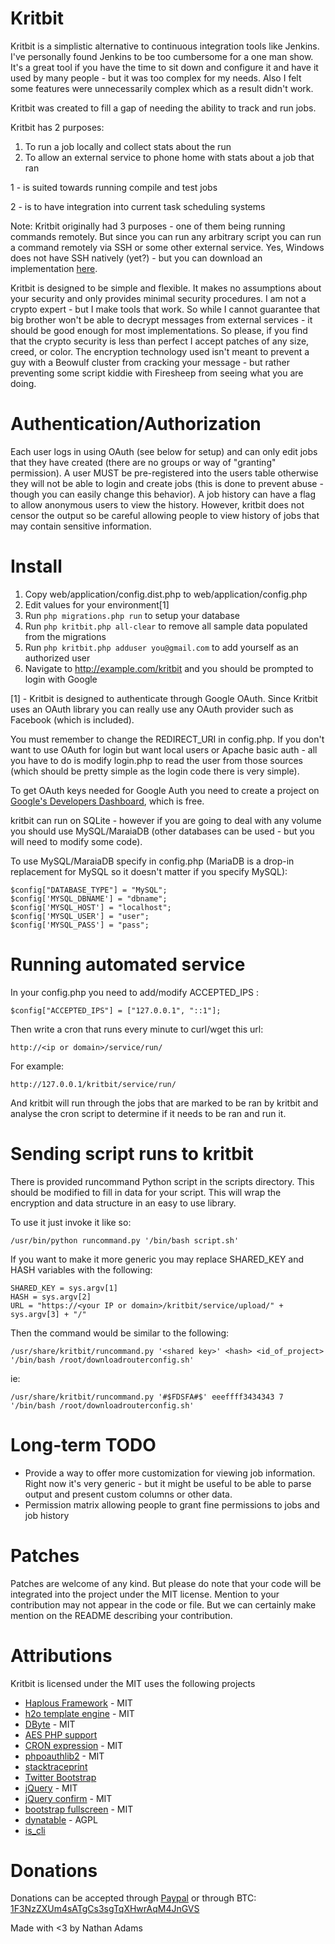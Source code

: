 # Kritbit

Kritbit is a simplistic alternative to continuous integration tools like Jenkins. I've personally found Jenkins to be too cumbersome for a one man show. It's a great tool if you have the time to sit down and configure it and have it used by many people - but it was too complex for my needs. Also I felt some features were unnecessarily complex which as a result didn't work.

Kritbit was created to fill a gap of needing the ability to track and run jobs.

Kritbit has 2 purposes:

1. To run a job locally and collect stats about the run
2. To allow an external service to phone home with stats about a job that ran

1 - is suited towards running compile and test jobs

2 - is to have integration into current task scheduling systems

Note: Kritbit originally had 3 purposes - one of them being running commands remotely. But since you can run any arbitrary script you can run a command remotely via SSH or some other external service. Yes, Windows does not have SSH natively (yet?) - but you can download an implementation [here](http://www.freesshd.com/). 

Kritbit is designed to be simple and flexible. It makes no assumptions about your security and only provides minimal security procedures. I am not a crypto expert - but I make tools that work. So while I cannot guarantee that big brother won't be able to decrypt messages from external services - it should be good enough for most implementations. So please, if you find that the crypto security is less than perfect I accept patches of any size, creed, or color. The encryption technology used isn't meant to prevent a guy with a Beowulf cluster from cracking your message - but rather preventing some script kiddie with Firesheep from seeing what you are doing.

# Authentication/Authorization

Each user logs in using OAuth (see below for setup) and can only edit jobs that they have created (there are no groups or way of "granting" permission). A user MUST be pre-registered into the users table otherwise they will not be able to login and create jobs (this is done to prevent abuse - though you can easily change this behavior). A job history can have a flag to allow anonymous users to view the history. However, kritbit does not censor the output so be careful allowing people to view history of jobs that may contain sensitive information.

# Install

1. Copy web/application/config.dist.php to web/application/config.php
2. Edit values for your environment[1]
3. Run `php migrations.php run` to setup your database
4. Run `php kritbit.php all-clear` to remove all sample data populated from the migrations
5. Run `php kritbit.php adduser you@gmail.com` to add yourself as an authorized user
6. Navigate to http://example.com/kritbit and you should be prompted to login with Google

[1] - Kritbit is designed to authenticate through Google OAuth. Since Kritbit uses an OAuth library you can really use any OAuth provider such as Facebook (which is included).

You must remember to change the REDIRECT_URI in config.php. If you don't want to use OAuth for login but want local users or Apache basic auth - all you have to do is modify login.php to read the user from those sources (which should be pretty simple as the login code there is very simple).

To get OAuth keys needed for Google Auth you need to create a project on [Google's Developers Dashboard](https://console.developers.google.com/), which is free.

kritbit can run on SQLite - however if you are going to deal with any volume you should use MySQL/MaraiaDB (other databases can be used - but you will need to modify some code).

To use MySQL/MaraiaDB specify in config.php (MariaDB is a drop-in replacement for MySQL so it doesn't matter if you specify MySQL):

    $config["DATABASE_TYPE"] = "MySQL";
    $config['MYSQL_DBNAME'] = "dbname";
    $config['MYSQL_HOST'] = "localhost";
    $config['MYSQL_USER'] = "user";
    $config['MYSQL_PASS'] = "pass";
    
# Running automated service

In your config.php you need to add/modify ACCEPTED_IPS :

    $config["ACCEPTED_IPS"] = ["127.0.0.1", "::1"];
    
Then write a cron that runs every minute to curl/wget this url:

    http://<ip or domain>/service/run/
    
For example:

    http://127.0.0.1/kritbit/service/run/
    
And kritbit will run through the jobs that are marked to be ran by kritbit and analyse the cron script to determine if it needs to be ran and run it.

# Sending script runs to kritbit

There is provided runcommand Python script in the scripts directory. This should be modified to fill in data for your script. This will wrap the encryption and data structure in an easy to use library.

To use it just invoke it like so:

    /usr/bin/python runcommand.py '/bin/bash script.sh'
    
If you want to make it more generic you may replace SHARED_KEY and HASH variables with the following:

    SHARED_KEY = sys.argv[1]
    HASH = sys.argv[2]
    URL = "https://<your IP or domain>/kritbit/service/upload/" + sys.argv[3] + "/"

Then the command would be similar to the following:

    /usr/share/kritbit/runcommand.py '<shared key>' <hash> <id_of_project> '/bin/bash /root/downloadrouterconfig.sh'

ie:

    /usr/share/kritbit/runcommand.py '#$FDSFA#$' eeeffff3434343 7 '/bin/bash /root/downloadrouterconfig.sh'
    
# Long-term TODO

- Provide a way to offer more customization for viewing job information. Right now it's very generic - but it might be useful to be able to parse output and present custom columns or other data.
- Permission matrix allowing people to grant fine permissions to jobs and job history
    

# Patches

Patches are welcome of any kind. But please do note that your code will be integrated into the project under the MIT license. Mention to your contribution may not appear in the code or file. But we can certainly make mention on the README describing your contribution.
    
# Attributions

Kritbit is licensed under the MIT uses the following projects

- [Haplous Framework](https://srchub.org/p/haplousframework/) - MIT
- [h2o template engine](https://github.com/speedmax/h2o-php) - MIT
- [DByte](https://github.com/Xeoncross/DByte) - MIT
- [AES PHP support](http://stackoverflow.com/a/8232171/195722)
- [CRON expression](https://github.com/mtdowling/cron-expression) - MIT
- [phpoauthlib2](https://srchub.org/p/phpoauthlib2/) - MIT
- [stacktraceprint](http://stackoverflow.com/a/4282133/195722)
- [Twitter Bootstrap](http://getbootstrap.com/2.3.2/)
- [jQuery](https://jquery.com/) - MIT
- [jQuery confirm](http://craftpip.github.io/jquery-confirm/) - MIT
- [bootstrap fullscreen](http://craftpip.github.io/bootstrap-fullscreen-select/) - MIT
- [dynatable](http://www.dynatable.com/) - AGPL
- [is_cli](http://stackoverflow.com/a/25967493/195722)

# Donations

Donations can be accepted through [Paypal](https://www.paypal.me/NateAdams) or through BTC: [1F3NzZXUm4sATgCs3sgTqXHwrAqM4JnGVS](bitcoin:1F3NzZXUm4sATgCs3sgTqXHwrAqM4JnGVS)

Made with <3 by Nathan Adams